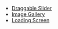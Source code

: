 
- [Draggable Slider](https://draggable-slider.vercel.app/)
- [Image Gallery](https://image-gallery-delta.vercel.app/)
- [Loading Screen](https://loading-screen-six.vercel.app/)
